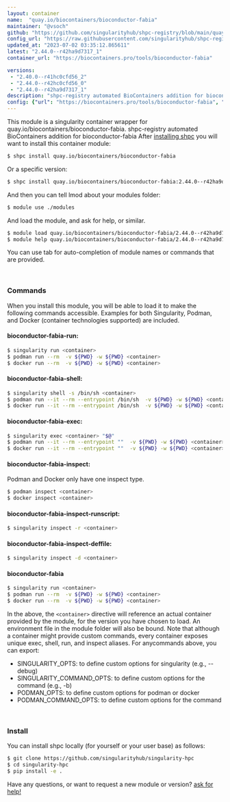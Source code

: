 ```yaml
---
layout: container
name:  "quay.io/biocontainers/bioconductor-fabia"
maintainer: "@vsoch"
github: "https://github.com/singularityhub/shpc-registry/blob/main/quay.io/biocontainers/bioconductor-fabia/container.yaml"
config_url: "https://raw.githubusercontent.com/singularityhub/shpc-registry/main/quay.io/biocontainers/bioconductor-fabia/container.yaml"
updated_at: "2023-07-02 03:35:12.865611"
latest: "2.44.0--r42ha9d7317_1"
container_url: "https://biocontainers.pro/tools/bioconductor-fabia"

versions:
 - "2.40.0--r41hc0cfd56_2"
 - "2.44.0--r42hc0cfd56_0"
 - "2.44.0--r42ha9d7317_1"
description: "shpc-registry automated BioContainers addition for bioconductor-fabia"
config: {"url": "https://biocontainers.pro/tools/bioconductor-fabia", "maintainer": "@vsoch", "description": "shpc-registry automated BioContainers addition for bioconductor-fabia", "latest": {"2.44.0--r42ha9d7317_1": "sha256:1950104ff870bd02c6386c760d6fb6a9ec2cba22bcd7ddcb2275231bf4604798"}, "tags": {"2.40.0--r41hc0cfd56_2": "sha256:44b7c08f1dedd7567d6353bd0865a882d5470b490a431d0f03db116a9d7c14fa", "2.44.0--r42hc0cfd56_0": "sha256:e6b763536d2dafabad12d4c848257348a8e92eabd90f8db67aac6a804924e826", "2.44.0--r42ha9d7317_1": "sha256:1950104ff870bd02c6386c760d6fb6a9ec2cba22bcd7ddcb2275231bf4604798"}, "docker": "quay.io/biocontainers/bioconductor-fabia"}
---
```


This module is a singularity container wrapper for quay.io/biocontainers/bioconductor-fabia.
shpc-registry automated BioContainers addition for bioconductor-fabia
After [installing shpc](#install) you will want to install this container module:


```bash
$ shpc install quay.io/biocontainers/bioconductor-fabia
```

Or a specific version:

```bash
$ shpc install quay.io/biocontainers/bioconductor-fabia:2.44.0--r42ha9d7317_1
```

And then you can tell lmod about your modules folder:

```bash
$ module use ./modules
```

And load the module, and ask for help, or similar.

```bash
$ module load quay.io/biocontainers/bioconductor-fabia/2.44.0--r42ha9d7317_1
$ module help quay.io/biocontainers/bioconductor-fabia/2.44.0--r42ha9d7317_1
```

You can use tab for auto-completion of module names or commands that are provided.

<br>

### Commands

When you install this module, you will be able to load it to make the following commands accessible.
Examples for both Singularity, Podman, and Docker (container technologies supported) are included.

#### bioconductor-fabia-run:

```bash
$ singularity run <container>
$ podman run --rm  -v ${PWD} -w ${PWD} <container>
$ docker run --rm  -v ${PWD} -w ${PWD} <container>
```

#### bioconductor-fabia-shell:

```bash
$ singularity shell -s /bin/sh <container>
$ podman run --it --rm --entrypoint /bin/sh  -v ${PWD} -w ${PWD} <container>
$ docker run --it --rm --entrypoint /bin/sh  -v ${PWD} -w ${PWD} <container>
```

#### bioconductor-fabia-exec:

```bash
$ singularity exec <container> "$@"
$ podman run --it --rm --entrypoint ""  -v ${PWD} -w ${PWD} <container> "$@"
$ docker run --it --rm --entrypoint ""  -v ${PWD} -w ${PWD} <container> "$@"
```

#### bioconductor-fabia-inspect:

Podman and Docker only have one inspect type.

```bash
$ podman inspect <container>
$ docker inspect <container>
```

#### bioconductor-fabia-inspect-runscript:

```bash
$ singularity inspect -r <container>
```

#### bioconductor-fabia-inspect-deffile:

```bash
$ singularity inspect -d <container>
```



#### bioconductor-fabia

```bash
$ singularity run <container>
$ podman run --rm  -v ${PWD} -w ${PWD} <container>
$ docker run --rm  -v ${PWD} -w ${PWD} <container>
```


In the above, the `<container>` directive will reference an actual container provided
by the module, for the version you have chosen to load. An environment file in the
module folder will also be bound. Note that although a container
might provide custom commands, every container exposes unique exec, shell, run, and
inspect aliases. For anycommands above, you can export:

 - SINGULARITY_OPTS: to define custom options for singularity (e.g., --debug)
 - SINGULARITY_COMMAND_OPTS: to define custom options for the command (e.g., -b)
 - PODMAN_OPTS: to define custom options for podman or docker
 - PODMAN_COMMAND_OPTS: to define custom options for the command

<br>

### Install

You can install shpc locally (for yourself or your user base) as follows:

```bash
$ git clone https://github.com/singularityhub/singularity-hpc
$ cd singularity-hpc
$ pip install -e .
```

Have any questions, or want to request a new module or version? [ask for help!](https://github.com/singularityhub/singularity-hpc/issues)